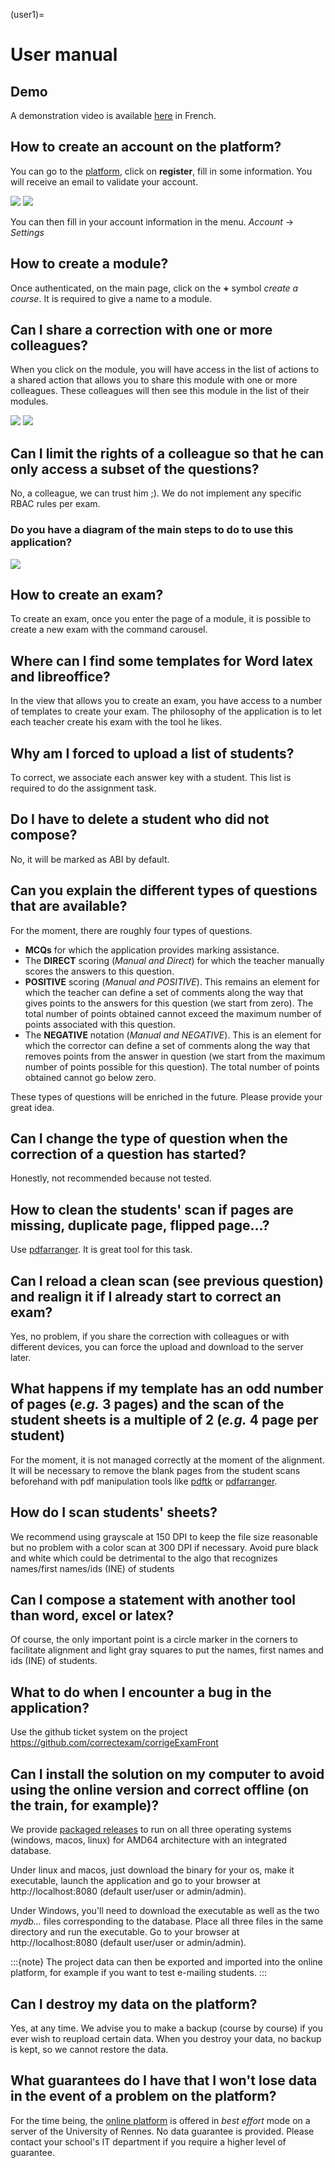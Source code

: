 (user1)=
# User manual

## Demo

A demonstration video is available [here](https://www.youtube.com/watch?v=bYTBlTg37RM&t) in French.

## How to create an account on the platform?

You can go to the [platform](https://correctexam.github.io/corrigeExamFront/), click on **register**, fill in some information. You will receive an email to validate your account. 

![](Register.png)
![](Register1.png)

You can then fill in your account information in the menu. *Account* -> *Settings*

## How to create a module?

Once authenticated, on the main page, click on the **+** symbol *create a course*.
It is required to give a name to a module. 


## Can I share a correction with one or more colleagues?

When you click on the module, you will have access in the list of actions to a shared action that allows you to share this module with one or more colleagues. These colleagues will then see this module in the list of their modules. 

![](share.png)
![](share1.png)

## Can I limit the rights of a colleague so that he can only access a subset of the questions?

No, a colleague, we can trust him ;). We do not implement any specific RBAC rules per exam. 

### Do you have a diagram of the main steps to do to use this application?

![](./ScanExam.png)



## How to create an exam?

To create an exam, once you enter the page of a module, it is possible to create a new exam with the command carousel. 

## Where can I find some templates for Word latex and libreoffice?

In the view that allows you to create an exam, you have access to a number of templates to create your exam. The philosophy of the application is to let each teacher create his exam with the tool he likes. 

## Why am I forced to upload a list of students?

To correct, we associate each answer key with a student. This list is required to do the assignment task.

## Do I have to delete a student who did not compose? 

No, it will be marked as ABI by default. 

## Can you explain the different types of questions that are available?

For the moment, there are roughly four types of questions. 

- **MCQs** for which the application provides marking assistance. 
- The **DIRECT** scoring (*Manual and Direct*) for which the teacher manually scores the answers to this question. 
- **POSITIVE** scoring (*Manual and POSITIVE*). This remains an element for which the teacher can define a set of comments along the way that gives points to the answers for this question (we start from zero). The total number of points obtained cannot exceed the maximum number of points associated with this question.
- The **NEGATIVE** notation (*Manual and NEGATIVE*). This is an element for which the corrector can define a set of comments along the way that removes points from the answer in question (we start from the maximum number of points possible for this question). The total number of points obtained cannot go below zero.

These types of questions will be enriched in the future. Please provide your great idea. 

## Can I change the type of question when the correction of a question has started?

Honestly, not recommended because not tested. 

## How to clean the students' scan if pages are missing, duplicate page, flipped page...?

Use [pdfarranger](https://github.com/pdfarranger/pdfarranger). It is great tool for this task. 

## Can I reload a clean scan (see previous question) and realign it if I already start to correct an exam?

Yes, no problem, if you share the correction with colleagues or with different devices, you can force the upload and download to the server later. 

## What happens if my template has an odd number of pages (*e.g.* 3 pages) and the scan of the student sheets is a multiple of 2 (*e.g.* 4 page per student)

For the moment, it is not managed correctly at the moment of the alignment. It will be necessary to remove the blank pages from the student scans beforehand with pdf manipulation tools like [pdftk](https://www.pdflabs.com/tools/pdftk-the-pdf-toolkit/) or [pdfarranger](https://github.com/pdfarranger/pdfarranger).


## How do I scan students' sheets?

We recommend using grayscale at 150 DPI to keep the file size reasonable but no problem with a color scan at 300 DPI if necessary. Avoid pure black and white which could be detrimental to the algo that recognizes names/first names/ids (INE) of students



## Can I compose a statement with another tool than word, excel or latex?

Of course, the only important point is a circle marker in the corners to facilitate alignment and light gray squares to put the names, first names and ids (INE) of students. 

## What to do when I encounter a bug in the application?

Use the github ticket system on the project https://github.com/correctexam/corrigeExamFront


## Can I install the solution on my computer to avoid using the online version and correct offline (on the train, for example)?


We provide [packaged releases](https://github.com/correctexam/corrigeExamBack/releases) to run on all three operating systems (windows, macos, linux) for AMD64 architecture with an integrated database. 

Under linux and macos, just download the binary for your os, make it executable, launch the application and go to your browser at http://localhost:8080 (default user/user or admin/admin).

Under Windows, you'll need to download the executable as well as the two *mydb...* files corresponding to the database. Place all three files in the same directory and run the executable.  Go to your browser at http://localhost:8080 (default user/user or admin/admin).

:::{note}
The project data can then be exported and imported into the online platform, for example if you want to test e-mailing students.
:::

## Can I destroy my data on the platform?

Yes, at any time. We advise you to make a backup (course by course) if you ever wish to reupload certain data. When you destroy your data, no backup is kept, so we cannot restore the data. 

## What guarantees do I have that I won't lose data in the event of a problem on the platform? 

For the time being, the [online platform](https://correctexam.github.io/corrigeExamFront/) is offered in *best effort* mode on a server of the University of Rennes. No data guarantee is provided. Please contact your school's IT department if you require a higher level of guarantee.